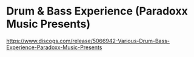 
# Drum & Bass Experience (Paradoxx Music Presents)
https://www.discogs.com/release/5066942-Various-Drum-Bass-Experience-Paradoxx-Music-Presents

